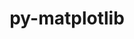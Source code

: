 ---
title: "py-matplotlib"
layout: cache
categories: [package, develop-2023-08-13]
meta: {"versions": ["3.7.2"], "compilers": ["apple-clang@=14.0.0", "gcc@=11.1.0", "gcc@=11.3.0", "gcc@=7.5.0"], "oss": ["ubuntu18.04", "ubuntu20.04", "ubuntu22.04", "ventura"], "platforms": ["darwin", "linux"], "targets": ["aarch64", "ppc64le", "x86_64_v3"], "stacks": ["data-vis-sdk", "e4s", "e4s-power", "ml-darwin-aarch64-mps", "ml-linux-x86_64-cpu", "ml-linux-x86_64-cuda", "radiuss", "root"], "num_specs": 9, "num_specs_by_stack": {"root": 9, "ml-darwin-aarch64-mps": 1, "radiuss": 1, "e4s-power": 1, "data-vis-sdk": 1, "e4s": 3, "ml-linux-x86_64-cuda": 1, "ml-linux-x86_64-cpu": 1}}
spec_details: [{"hash": "q2eitivneqthakx4gt3rc2do3v4njh7i", "compiler": "apple-clang@=14.0.0", "versions": ["3.7.2"], "os": "ventura", "platform": "darwin", "target": "aarch64", "variants": ["~animation", "backend=macosx", "build_system=python_pip", "~fonts", "~latex", "~movies"], "stacks": ["root", "ml-darwin-aarch64-mps"], "size": "-", "tarball": "https://binaries.spack.io/releases/develop-2023-08-13/build_cache/darwin-ventura-aarch64/apple-clang-14.0.0/py-matplotlib-3.7.2/darwin-ventura-aarch64-apple-clang-14.0.0-py-matplotlib-3.7.2-q2eitivneqthakx4gt3rc2do3v4njh7i.spack"}, {"hash": "x6ysqozvc4f6isthx5k7zdmli4dzwvry", "compiler": "gcc@=7.5.0", "versions": ["3.7.2"], "os": "ubuntu18.04", "platform": "linux", "target": "x86_64_v3", "variants": ["~animation", "backend=agg", "build_system=python_pip", "~fonts", "~latex", "~movies"], "stacks": ["root", "radiuss"], "size": "-", "tarball": "https://binaries.spack.io/releases/develop-2023-08-13/build_cache/linux-ubuntu18.04-x86_64_v3/gcc-7.5.0/py-matplotlib-3.7.2/linux-ubuntu18.04-x86_64_v3-gcc-7.5.0-py-matplotlib-3.7.2-x6ysqozvc4f6isthx5k7zdmli4dzwvry.spack"}, {"hash": "d63xhwbvbxr6mqrfoieriuqyoaq5uxfi", "compiler": "gcc@=11.1.0", "versions": ["3.7.2"], "os": "ubuntu20.04", "platform": "linux", "target": "ppc64le", "variants": ["~animation", "backend=agg", "build_system=python_pip", "~fonts", "~latex", "~movies"], "stacks": ["root", "e4s-power"], "size": "-", "tarball": "https://binaries.spack.io/releases/develop-2023-08-13/build_cache/linux-ubuntu20.04-ppc64le/gcc-11.1.0/py-matplotlib-3.7.2/linux-ubuntu20.04-ppc64le-gcc-11.1.0-py-matplotlib-3.7.2-d63xhwbvbxr6mqrfoieriuqyoaq5uxfi.spack"}, {"hash": "qhshao3fitmai4f3p5nd3ew5dbuwc4jm", "compiler": "gcc@=11.1.0", "versions": ["3.7.2"], "os": "ubuntu20.04", "platform": "linux", "target": "x86_64_v3", "variants": ["~animation", "backend=agg", "build_system=python_pip", "~fonts", "~latex", "~movies"], "stacks": ["data-vis-sdk", "root"], "size": "-", "tarball": "https://binaries.spack.io/releases/develop-2023-08-13/build_cache/linux-ubuntu20.04-x86_64_v3/gcc-11.1.0/py-matplotlib-3.7.2/linux-ubuntu20.04-x86_64_v3-gcc-11.1.0-py-matplotlib-3.7.2-qhshao3fitmai4f3p5nd3ew5dbuwc4jm.spack"}, {"hash": "3ut3r2unddw47mqx2tiz7k3hl3naek67", "compiler": "gcc@=11.1.0", "versions": ["3.7.2"], "os": "ubuntu20.04", "platform": "linux", "target": "x86_64_v3", "variants": ["~animation", "backend=agg", "build_system=python_pip", "~fonts", "~latex", "~movies"], "stacks": ["root", "e4s"], "size": "-", "tarball": "https://binaries.spack.io/releases/develop-2023-08-13/build_cache/linux-ubuntu20.04-x86_64_v3/gcc-11.1.0/py-matplotlib-3.7.2/linux-ubuntu20.04-x86_64_v3-gcc-11.1.0-py-matplotlib-3.7.2-3ut3r2unddw47mqx2tiz7k3hl3naek67.spack"}, {"hash": "nl32dkxxeiieen2lgwyzz4m22pordiot", "compiler": "gcc@=11.1.0", "versions": ["3.7.2"], "os": "ubuntu20.04", "platform": "linux", "target": "x86_64_v3", "variants": ["~animation", "backend=agg", "build_system=python_pip", "~fonts", "~latex", "~movies"], "stacks": ["root", "e4s"], "size": "-", "tarball": "https://binaries.spack.io/releases/develop-2023-08-13/build_cache/linux-ubuntu20.04-x86_64_v3/gcc-11.1.0/py-matplotlib-3.7.2/linux-ubuntu20.04-x86_64_v3-gcc-11.1.0-py-matplotlib-3.7.2-nl32dkxxeiieen2lgwyzz4m22pordiot.spack"}, {"hash": "2c3t45ojpityfb7fjjly72ilxmnrpcej", "compiler": "gcc@=11.1.0", "versions": ["3.7.2"], "os": "ubuntu20.04", "platform": "linux", "target": "x86_64_v3", "variants": ["~animation", "backend=agg", "build_system=python_pip", "~fonts", "~latex", "~movies"], "stacks": ["root", "e4s"], "size": "-", "tarball": "https://binaries.spack.io/releases/develop-2023-08-13/build_cache/linux-ubuntu20.04-x86_64_v3/gcc-11.1.0/py-matplotlib-3.7.2/linux-ubuntu20.04-x86_64_v3-gcc-11.1.0-py-matplotlib-3.7.2-2c3t45ojpityfb7fjjly72ilxmnrpcej.spack"}, {"hash": "egev7iot3wm7bhbeg4oh4vbttyc7okgz", "compiler": "gcc@=11.3.0", "versions": ["3.7.2"], "os": "ubuntu22.04", "platform": "linux", "target": "x86_64_v3", "variants": ["~animation", "backend=agg", "build_system=python_pip", "~fonts", "~latex", "~movies"], "stacks": ["ml-linux-x86_64-cuda", "root"], "size": "-", "tarball": "https://binaries.spack.io/releases/develop-2023-08-13/build_cache/linux-ubuntu22.04-x86_64_v3/gcc-11.3.0/py-matplotlib-3.7.2/linux-ubuntu22.04-x86_64_v3-gcc-11.3.0-py-matplotlib-3.7.2-egev7iot3wm7bhbeg4oh4vbttyc7okgz.spack"}, {"hash": "2vnjmeo6h6gedbzxm5wilsqdszk7tmte", "compiler": "gcc@=11.3.0", "versions": ["3.7.2"], "os": "ubuntu22.04", "platform": "linux", "target": "x86_64_v3", "variants": ["~animation", "backend=agg", "build_system=python_pip", "~fonts", "~latex", "~movies"], "stacks": ["root", "ml-linux-x86_64-cpu"], "size": "-", "tarball": "https://binaries.spack.io/releases/develop-2023-08-13/build_cache/linux-ubuntu22.04-x86_64_v3/gcc-11.3.0/py-matplotlib-3.7.2/linux-ubuntu22.04-x86_64_v3-gcc-11.3.0-py-matplotlib-3.7.2-2vnjmeo6h6gedbzxm5wilsqdszk7tmte.spack"}]
---
